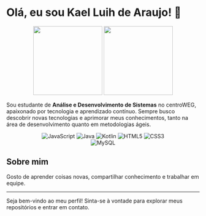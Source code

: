 # Olá, eu sou Kael Luih de Araujo! 👋

<div align="center">
  <img height="180em" src="https://github-readme-stats.vercel.app/api?username=KaelLuih&show_icons=true&theme=github_dark&include_all_commits=true&count_private=true" />
  <img height="180em" src="https://github-readme-stats.vercel.app/api/top-langs/?username=KaelLuih&layout=compact&langs_count=8&theme=github_dark&card_width=300" />
</div>

Sou estudante de **Análise e Desenvolvimento de Sistemas** no centroWEG, apaixonado por tecnologia e aprendizado contínuo. Sempre busco descobrir novas tecnologias e aprimorar meus conhecimentos, tanto na área de desenvolvimento quanto em metodologias ágeis.

<div align="center">

  <!-- Linha 1 -->
  <div align="center">
    <img title="JavaScript" alt="JavaScript" src="https://img.shields.io/badge/JavaScript-F7DF1E?style=for-the-badge&logo=javascript&logoColor=black" />
    <img title="Java" alt="Java" src="https://img.shields.io/badge/Java-ED8B00?style=for-the-badge&logo=openjdk&logoColor=white" />
    <img title="Kotlin" alt="Kotlin" src="https://img.shields.io/badge/Kotlin-0095D5?style=for-the-badge&logo=kotlin&logoColor=white" />
    <img title="HTML5" alt="HTML5" src="https://img.shields.io/badge/HTML5-E34F26?style=for-the-badge&logo=html5&logoColor=white" />
    <img title="CSS3" alt="CSS3" src="https://img.shields.io/badge/CSS3-1572B6?style=for-the-badge&logo=css3&logoColor=white" />
  </div>

  <!-- Linha 2 -->
  <div align="center">
    <img title="MySQL" alt="MySQL" src="https://img.shields.io/badge/MySQL-4479A1?style=for-the-badge&logo=mysql&logoColor=white" />
  </div>

</div>

##  Sobre mim

Gosto de aprender coisas novas, compartilhar conhecimento e trabalhar em equipe.

---

Seja bem-vindo ao meu perfil! Sinta-se à vontade para explorar meus repositórios e entrar em contato.
